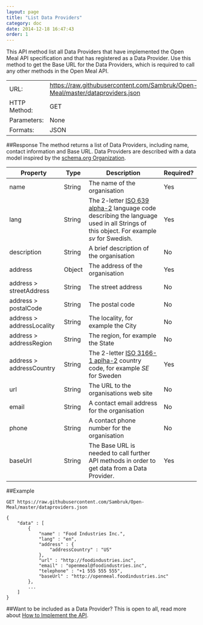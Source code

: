 ```yaml
---
layout: page
title: "List Data Providers"
category: doc
date: 2014-12-18 16:47:43
order: 1
---
```

This API method list all Data Providers that have implemented the Open Meal API specification and that has registered as a Data Provider. Use this method to get the Base URL for the Data Providers, which is required to call any other methods in the Open Meal API. 

<table>
	<tr>
		<td>URL: </td>
		<td><a href="https://raw.githubusercontent.com/Sambruk/Open-Meal/master/dataproviders.json">https://raw.githubusercontent.com/Sambruk/Open-Meal/master/dataproviders.json</a></td>
	</tr>
	<tr>
		<td>HTTP Method: </td>
		<td>GET</td>
	</tr>
	<tr>
		<td>Parameters: </td>
		<td>None</td>
	</tr>
	<tr>
		<td>Formats: </td>
		<td>JSON</td>
	</tr>
</table>

##Response
The method returns a list of Data Providers, including name, contact information and Base URL. Data Providers are described with a data model inspired by the [schema.org Organization](http://schema.org/Organization). 

|Property|Type|Description|Required?|
|-----------|------|--------------|-------------|
|name|String|The name of the organisation|Yes|
|lang|String|The 2-letter [ISO 639 alpha-2](http://en.wikipedia.org/wiki/ISO_639-1) language code describing the language used in all Strings of this object. For example *sv* for Swedish.|Yes|
|description|String|A brief description of the organisation|No|
|address|Object|The address of the organisation|Yes|
|address > streetAddress|String|The street address|No|
|address > postalCode|String|The postal code|No|
|address > addressLocality|String|The locality, for example the City|No|
|address > addressRegion|String|The region, for example the State|No|
|address > addressCountry|String|The 2-letter [ISO 3166-1 aplha-2](http://en.wikipedia.org/wiki/ISO_3166-1) country code, for example *SE* for Sweden|Yes|
|url|String|The URL to the organisations web site|No|
|email|String|A contact email address for the organisation|No|
|phone|String|A contact phone number for the organisation|No|
|baseUrl|String|The Base URL is needed to call further API methods in order to get data from a Data Provider. |Yes|

##Example

	GET https://raw.githubusercontent.com/Sambruk/Open-Meal/master/dataproviders.json

    {
	    "data" : [
	    	{
				"name" : "Food Industries Inc.",	
				"lang" : "en",	
				"address" : {			
					"addressCountry" : "US"
				},
				"url" : "http://foodindustries.inc",
				"email" : "openmeal@foodindustries.inc",
				"telephone" : "+1 555 555 555",
				"baseUrl" : "http://openmeal.foodindustries.inc"
			},
			...
	    ]	 	   
    }

##Want to be included as a Data Provider?
This is open to all, read more about [How to Implement the API]().